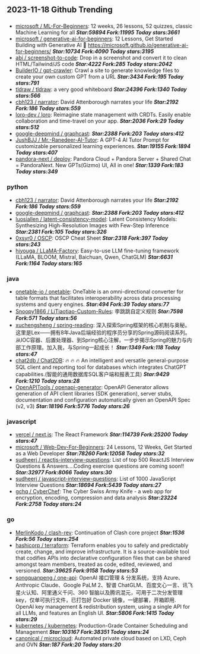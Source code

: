## 2023-11-18 Github Trending

### 
* [microsoft / ML-For-Beginners](https://github.com/microsoft/ML-For-Beginners): 12 weeks, 26 lessons, 52 quizzes, classic Machine Learning for all ***Star:59894 Fork:11995 Today stars:3661***
* [microsoft / generative-ai-for-beginners](https://github.com/microsoft/generative-ai-for-beginners): 12 Lessons, Get Started Building with Generative AI 🔗 https://microsoft.github.io/generative-ai-for-beginners/ ***Star:10734 Fork:4090 Today stars:3195***
* [abi / screenshot-to-code](https://github.com/abi/screenshot-to-code): Drop in a screenshot and convert it to clean HTML/Tailwind/JS code ***Star:4222 Fork:285 Today stars:2042***
* [BuilderIO / gpt-crawler](https://github.com/BuilderIO/gpt-crawler): Crawl a site to generate knowledge files to create your own custom GPT from a URL ***Star:3434 Fork:195 Today stars:791***
* [tldraw / tldraw](https://github.com/tldraw/tldraw): a very good whiteboard ***Star:24396 Fork:1340 Today stars:566***
* [cbh123 / narrator](https://github.com/cbh123/narrator): David Attenborough narrates your life ***Star:2192 Fork:186 Today stars:559***
* [loro-dev / loro](https://github.com/loro-dev/loro): Reimagine state management with CRDTs. Easily enable collaboration and time-travel on your app. ***Star:2036 Fork:29 Today stars:512***
* [google-deepmind / graphcast](https://github.com/google-deepmind/graphcast):  ***Star:2388 Fork:203 Today stars:412***
* [JushBJJ / Mr.-Ranedeer-AI-Tutor](https://github.com/JushBJJ/Mr.-Ranedeer-AI-Tutor): A GPT-4 AI Tutor Prompt for customizable personalized learning experiences. ***Star:19155 Fork:1894 Today stars:407***
* [pandora-next / deploy](https://github.com/pandora-next/deploy): Pandora Cloud + Pandora Server + Shared Chat = PandoraNext. New GPTs(Gizmo) UI, All in one! ***Star:1339 Fork:183 Today stars:349***

### python
* [cbh123 / narrator](https://github.com/cbh123/narrator): David Attenborough narrates your life ***Star:2192 Fork:186 Today stars:559***
* [google-deepmind / graphcast](https://github.com/google-deepmind/graphcast):  ***Star:2388 Fork:203 Today stars:412***
* [luosiallen / latent-consistency-model](https://github.com/luosiallen/latent-consistency-model): Latent Consistency Models: Synthesizing High-Resolution Images with Few-Step Inference ***Star:2381 Fork:105 Today stars:326***
* [0xsyr0 / OSCP](https://github.com/0xsyr0/OSCP): OSCP Cheat Sheet ***Star:2318 Fork:397 Today stars:243***
* [hiyouga / LLaMA-Factory](https://github.com/hiyouga/LLaMA-Factory): Easy-to-use LLM fine-tuning framework (LLaMA, BLOOM, Mistral, Baichuan, Qwen, ChatGLM) ***Star:6631 Fork:1164 Today stars:165***

### java
* [onetable-io / onetable](https://github.com/onetable-io/onetable): OneTable is an omni-directional converter for table formats that facilitates interoperability across data processing systems and query engines. ***Star:494 Fork:39 Today stars:77***
* [Snoopy1866 / LiTiaotiao-Custom-Rules](https://github.com/Snoopy1866/LiTiaotiao-Custom-Rules): 李跳跳自定义规则 ***Star:7598 Fork:571 Today stars:56***
* [xuchengsheng / spring-reading](https://github.com/xuchengsheng/spring-reading): 深入探索Spring框架的核心机制与奥秘。这里是Lex——拥有8年Java后端经验的程序员分享的Spring源码阅读系列。从IOC容器、后置处理器、到Spring核心注解，一步步揭示Spring的魅力与内部工作原理。加入我，与Spring一起成长！ ***Star:1349 Fork:118 Today stars:47***
* [chat2db / Chat2DB](https://github.com/chat2db/Chat2DB): 🔥 🔥 🔥 An intelligent and versatile general-purpose SQL client and reporting tool for databases which integrates ChatGPT capabilities.(智能的通用数据库SQL客户端和报表工具) ***Star:9429 Fork:1210 Today stars:28***
* [OpenAPITools / openapi-generator](https://github.com/OpenAPITools/openapi-generator): OpenAPI Generator allows generation of API client libraries (SDK generation), server stubs, documentation and configuration automatically given an OpenAPI Spec (v2, v3) ***Star:18196 Fork:5776 Today stars:26***

### javascript
* [vercel / next.js](https://github.com/vercel/next.js): The React Framework ***Star:114739 Fork:25200 Today stars:47***
* [microsoft / Web-Dev-For-Beginners](https://github.com/microsoft/Web-Dev-For-Beginners): 24 Lessons, 12 Weeks, Get Started as a Web Developer ***Star:78260 Fork:12058 Today stars:32***
* [sudheerj / reactjs-interview-questions](https://github.com/sudheerj/reactjs-interview-questions): List of top 500 ReactJS Interview Questions & Answers....Coding exercise questions are coming soon!! ***Star:32977 Fork:8066 Today stars:30***
* [sudheerj / javascript-interview-questions](https://github.com/sudheerj/javascript-interview-questions): List of 1000 JavaScript Interview Questions ***Star:18694 Fork:5439 Today stars:27***
* [gchq / CyberChef](https://github.com/gchq/CyberChef): The Cyber Swiss Army Knife - a web app for encryption, encoding, compression and data analysis ***Star:23224 Fork:2758 Today stars:24***

### go
* [MerlinKodo / clash-rev](https://github.com/MerlinKodo/clash-rev): Continuation of Clash core project ***Star:1536 Fork:56 Today stars:254***
* [hashicorp / terraform](https://github.com/hashicorp/terraform): Terraform enables you to safely and predictably create, change, and improve infrastructure. It is a source-available tool that codifies APIs into declarative configuration files that can be shared amongst team members, treated as code, edited, reviewed, and versioned. ***Star:39625 Fork:9158 Today stars:53***
* [songquanpeng / one-api](https://github.com/songquanpeng/one-api): OpenAI 接口管理 & 分发系统，支持 Azure、Anthropic Claude、Google PaLM 2、智谱 ChatGLM、百度文心一言、讯飞星火认知、阿里通义千问、360 智脑以及腾讯混元，可用于二次分发管理 key，仅单可执行文件，已打包好 Docker 镜像，一键部署，开箱即用. OpenAI key management & redistribution system, using a single API for all LLMs, and features an English UI. ***Star:5806 Fork:1415 Today stars:29***
* [kubernetes / kubernetes](https://github.com/kubernetes/kubernetes): Production-Grade Container Scheduling and Management ***Star:103167 Fork:38351 Today stars:24***
* [canonical / microcloud](https://github.com/canonical/microcloud): Automated private cloud based on LXD, Ceph and OVN ***Star:187 Fork:20 Today stars:20***
